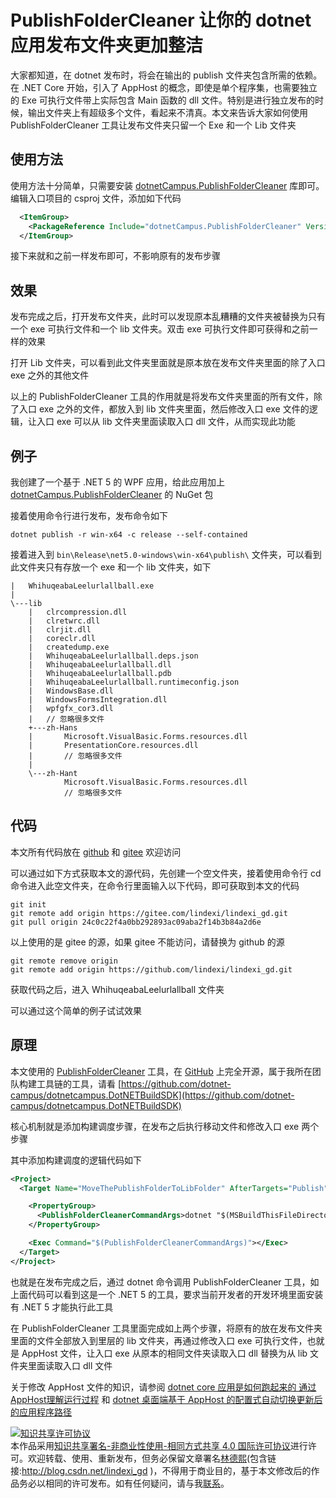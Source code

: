 # PublishFolderCleaner 让你的 dotnet 应用发布文件夹更加整洁

大家都知道，在 dotnet 发布时，将会在输出的 publish 文件夹包含所需的依赖。在 .NET Core 开始，引入了 AppHost 的概念，即使是单个程序集，也需要独立的 Exe 可执行文件带上实际包含 Main 函数的 dll 文件。特别是进行独立发布的时候，输出文件夹上有超级多个文件，看起来不清真。本文来告诉大家如何使用 PublishFolderCleaner 工具让发布文件夹只留一个 Exe 和一个 Lib 文件夹

<!--more-->
<!-- CreateTime:2021/10/18 8:31:15 -->

<!-- 发布 -->

## 使用方法

使用方法十分简单，只需要安装 [dotnetCampus.PublishFolderCleaner](https://www.nuget.org/packages/dotnetCampus.PublishFolderCleaner) 库即可。编辑入口项目的 csproj 文件，添加如下代码

```xml
  <ItemGroup>
    <PackageReference Include="dotnetCampus.PublishFolderCleaner" Version="3.0.3" />
  </ItemGroup>
```

接下来就和之前一样发布即可，不影响原有的发布步骤

## 效果

发布完成之后，打开发布文件夹，此时可以发现原本乱糟糟的文件夹被替换为只有一个 exe 可执行文件和一个 lib 文件夹。双击 exe 可执行文件即可获得和之前一样的效果

打开 Lib 文件夹，可以看到此文件夹里面就是原本放在发布文件夹里面的除了入口 exe 之外的其他文件

以上的 PublishFolderCleaner 工具的作用就是将发布文件夹里面的所有文件，除了入口 exe 之外的文件，都放入到 lib 文件夹里面，然后修改入口 exe 文件的逻辑，让入口 exe 可以从 lib 文件夹里面读取入口 dll 文件，从而实现此功能

## 例子

我创建了一个基于 .NET 5 的 WPF 应用，给此应用加上 [dotnetCampus.PublishFolderCleaner](https://www.nuget.org/packages/dotnetCampus.PublishFolderCleaner) 的 NuGet 包

接着使用命令行进行发布，发布命令如下

```
dotnet publish -r win-x64 -c release --self-contained
```

接着进入到 `bin\Release\net5.0-windows\win-x64\publish\` 文件夹，可以看到此文件夹只有存放一个 exe 和一个 lib 文件夹，如下

```
|   WhihuqeabaLeelurlallball.exe
|   
\---lib
    |   clrcompression.dll
    |   clretwrc.dll
    |   clrjit.dll
    |   coreclr.dll
    |   createdump.exe
    |   WhihuqeabaLeelurlallball.deps.json
    |   WhihuqeabaLeelurlallball.dll
    |   WhihuqeabaLeelurlallball.pdb
    |   WhihuqeabaLeelurlallball.runtimeconfig.json
    |   WindowsBase.dll
    |   WindowsFormsIntegration.dll
    |   wpfgfx_cor3.dll
    |   // 忽略很多文件
    +---zh-Hans
    |       Microsoft.VisualBasic.Forms.resources.dll
    |       PresentationCore.resources.dll
    |       // 忽略很多文件
    |       
    \---zh-Hant
            Microsoft.VisualBasic.Forms.resources.dll
            // 忽略很多文件
```

## 代码

本文所有代码放在 [github](https://github.com/lindexi/lindexi_gd/tree/24c0c22f4a0bb292893ac09aba2f14b3b84a2d6e/WhihuqeabaLeelurlallball) 和 [gitee](https://gitee.com/lindexi/lindexi_gd/tree/24c0c22f4a0bb292893ac09aba2f14b3b84a2d6e/WhihuqeabaLeelurlallball) 欢迎访问

可以通过如下方式获取本文的源代码，先创建一个空文件夹，接着使用命令行 cd 命令进入此空文件夹，在命令行里面输入以下代码，即可获取到本文的代码

```
git init
git remote add origin https://gitee.com/lindexi/lindexi_gd.git
git pull origin 24c0c22f4a0bb292893ac09aba2f14b3b84a2d6e
```

以上使用的是 gitee 的源，如果 gitee 不能访问，请替换为 github 的源

```
git remote remove origin
git remote add origin https://github.com/lindexi/lindexi_gd.git
```

获取代码之后，进入 WhihuqeabaLeelurlallball 文件夹

可以通过这个简单的例子试试效果

## 原理

本文使用的 [PublishFolderCleaner](https://github.com/dotnet-campus/dotnetcampus.DotNETBuildSDK) 工具，在 [GitHub](https://github.com/dotnet-campus/dotnetcampus.DotNETBuildSDK) 上完全开源，属于我所在团队构建工具链的工具，请看 [https://github.com/dotnet-campus/dotnetcampus.DotNETBuildSDK](https://github.com/dotnet-campus/dotnetcampus.DotNETBuildSDK)

核心机制就是添加构建调度步骤，在发布之后执行移动文件和修改入口 exe 两个步骤

其中添加构建调度的逻辑代码如下

```xml
<Project>
  <Target Name="MoveThePublishFolderToLibFolder" AfterTargets="Publish">

    <PropertyGroup>
      <PublishFolderCleanerCommandArgs>dotnet "$(MSBuildThisFileDirectory)..\tools\net5.0\PublishFolderCleaner.dll" -p "$(PublishDir) " -a "$(AssemblyName)"</PublishFolderCleanerCommandArgs>
    </PropertyGroup>

    <Exec Command="$(PublishFolderCleanerCommandArgs)"></Exec>
  </Target>
</Project>
```

也就是在发布完成之后，通过 dotnet 命令调用 PublishFolderCleaner 工具，如上面代码可以看到这是一个 .NET 5 的工具，要求当前开发者的开发环境里面安装有 .NET 5 才能执行此工具

在 PublishFolderCleaner 工具里面完成如上两个步骤，将原有的放在发布文件夹里面的文件全部放入到里层的 lib 文件夹，再通过修改入口 exe 可执行文件，也就是 AppHost 文件，让入口 exe 从原本的相同文件夹读取入口 dll 替换为从 lib 文件夹里面读取入口 dll 文件

关于修改 AppHost 文件的知识，请参阅 [dotnet core 应用是如何跑起来的 通过AppHost理解运行过程](https://blog.lindexi.com/post/dotnet-core-%E5%BA%94%E7%94%A8%E6%98%AF%E5%A6%82%E4%BD%95%E8%B7%91%E8%B5%B7%E6%9D%A5%E7%9A%84-%E9%80%9A%E8%BF%87AppHost%E7%90%86%E8%A7%A3%E8%BF%90%E8%A1%8C%E8%BF%87%E7%A8%8B.html ) 和 [dotnet 桌面端基于 AppHost 的配置式自动切换更新后的应用程序路径](https://blog.lindexi.com/post/dotnet-%E6%A1%8C%E9%9D%A2%E7%AB%AF%E5%9F%BA%E4%BA%8E-AppHost-%E7%9A%84%E9%85%8D%E7%BD%AE%E5%BC%8F%E8%87%AA%E5%8A%A8%E5%88%87%E6%8D%A2%E6%9B%B4%E6%96%B0%E5%90%8E%E7%9A%84%E5%BA%94%E7%94%A8%E7%A8%8B%E5%BA%8F%E8%B7%AF%E5%BE%84.html)

<a rel="license" href="http://creativecommons.org/licenses/by-nc-sa/4.0/"><img alt="知识共享许可协议" style="border-width:0" src="https://licensebuttons.net/l/by-nc-sa/4.0/88x31.png" /></a><br />本作品采用<a rel="license" href="http://creativecommons.org/licenses/by-nc-sa/4.0/">知识共享署名-非商业性使用-相同方式共享 4.0 国际许可协议</a>进行许可。欢迎转载、使用、重新发布，但务必保留文章署名[林德熙](http://blog.csdn.net/lindexi_gd)(包含链接:http://blog.csdn.net/lindexi_gd )，不得用于商业目的，基于本文修改后的作品务必以相同的许可发布。如有任何疑问，请与我[联系](mailto:lindexi_gd@163.com)。
